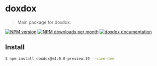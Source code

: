 # doxdox

> Main package for doxdox.

[![NPM version](https://img.shields.io/npm/v/doxdox?style=flat-square)](https://www.npmjs.org/package/doxdox)
[![NPM downloads per month](https://img.shields.io/npm/dm/doxdox?style=flat-square)](https://www.npmjs.org/package/doxdox)
[![doxdox documentation](https://img.shields.io/badge/doxdox-documentation-%23E85E95?style=flat-square)](https://doxdox.org)

## Install

```bash
$ npm install doxdox@v4.0.0-preview.19 --save-dev
```
